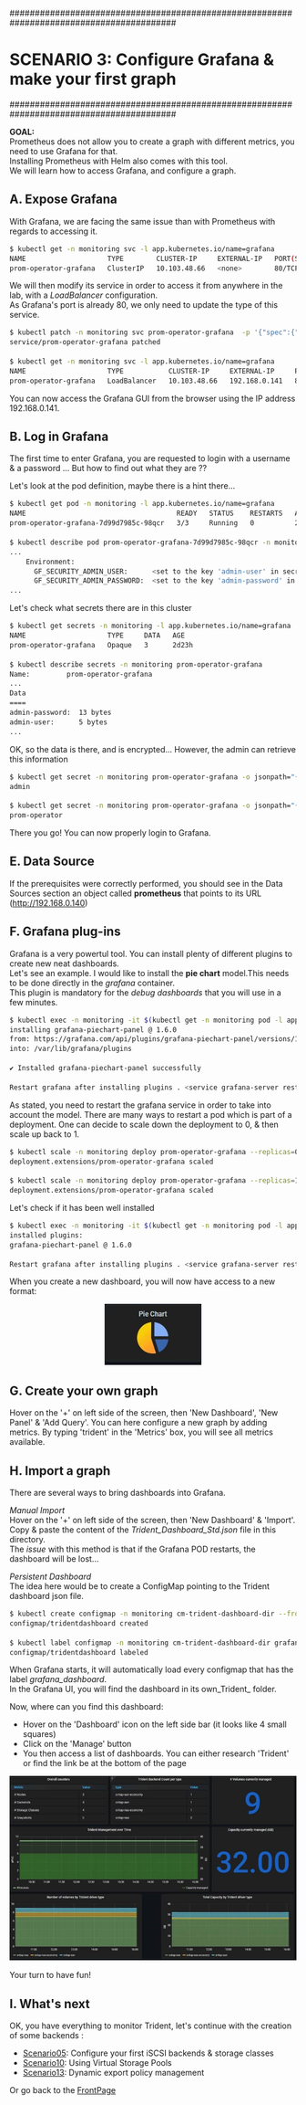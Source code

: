 #########################################################################################
# SCENARIO 3: Configure Grafana & make your first graph
#########################################################################################

**GOAL:**  
Prometheus does not allow you to create a graph with different metrics, you need to use Grafana for that.  
Installing Prometheus with Helm also comes with this tool.  
We will learn how to access Grafana, and configure a graph.

## A. Expose Grafana

With Grafana, we are facing the same issue than with Prometheus with regards to accessing it.

```bash
$ kubectl get -n monitoring svc -l app.kubernetes.io/name=grafana
NAME                    TYPE        CLUSTER-IP     EXTERNAL-IP   PORT(S)   AGE
prom-operator-grafana   ClusterIP   10.103.48.66   <none>        80/TCP    30m
```

We will then modify its service in order to access it from anywhere in the lab, with a *LoadBalancer* configuration.  
As Grafana's port is already 80, we only need to update the type of this service.  

```bash
$ kubectl patch -n monitoring svc prom-operator-grafana  -p '{"spec":{"type":"LoadBalancer"}}'
service/prom-operator-grafana patched

$ kubectl get -n monitoring svc -l app.kubernetes.io/name=grafana
NAME                    TYPE           CLUSTER-IP     EXTERNAL-IP     PORT(S)        AGE
prom-operator-grafana   LoadBalancer   10.103.48.66   192.168.0.141   80:30291/TCP   37m
```

You can now access the Grafana GUI from the browser using the IP address 192.168.0.141.

## B. Log in Grafana

The first time to enter Grafana, you are requested to login with a username & a password ...
But how to find out what they are ??

Let's look at the pod definition, maybe there is a hint there...

```bash
$ kubectl get pod -n monitoring -l app.kubernetes.io/name=grafana
NAME                                     READY   STATUS    RESTARTS   AGE
prom-operator-grafana-7d99d7985c-98qcr   3/3     Running   0          2d23h

$ kubectl describe pod prom-operator-grafana-7d99d7985c-98qcr -n monitoring
...
    Environment:
      GF_SECURITY_ADMIN_USER:      <set to the key 'admin-user' in secret 'prom-operator-grafana'>      Optional: false
      GF_SECURITY_ADMIN_PASSWORD:  <set to the key 'admin-password' in secret 'prom-operator-grafana'>  Optional: false
...
```

Let's check what secrets there are in this cluster

```bash
$ kubectl get secrets -n monitoring -l app.kubernetes.io/name=grafana
NAME                    TYPE     DATA   AGE
prom-operator-grafana   Opaque   3      2d23h

$ kubectl describe secrets -n monitoring prom-operator-grafana
Name:         prom-operator-grafana
...
Data
====
admin-password:  13 bytes
admin-user:      5 bytes
...
```

OK, so the data is there, and is encrypted... However, the admin can retrieve this information

```bash
$ kubectl get secret -n monitoring prom-operator-grafana -o jsonpath="{.data.admin-user}" | base64 --decode ; echo
admin

$ kubectl get secret -n monitoring prom-operator-grafana -o jsonpath="{.data.admin-password}" | base64 --decode ; echo
prom-operator
```

There you go!
You can now properly login to Grafana.

## E. Data Source

If the prerequisites were correctly performed, you should see in the Data Sources section an object called **prometheus** that points to its URL (http://192.168.0.140)

## F. Grafana plug-ins

Grafana is a very powertul tool. You can install plenty of different plugins to create new neat dashboards.  
Let's see an example. I would like to install the **pie chart** model.This needs to be done directly in the _grafana_ container.  
This plugin is mandatory for the _debug dashboards_ that you will use in a few minutes.  

```bash
$ kubectl exec -n monitoring -it $(kubectl get -n monitoring pod -l app.kubernetes.io/name=grafana --output=name) -c grafana -- grafana-cli plugins install grafana-piechart-panel
installing grafana-piechart-panel @ 1.6.0
from: https://grafana.com/api/plugins/grafana-piechart-panel/versions/1.6.0/download
into: /var/lib/grafana/plugins

✔ Installed grafana-piechart-panel successfully

Restart grafana after installing plugins . <service grafana-server restart>
```

As stated, you need to restart the grafana service in order to take into account the model.
There are many ways to restart a pod which is part of a deployment. One can decide to scale down the deployment to 0, & then scale up back to 1.

```bash
$ kubectl scale -n monitoring deploy prom-operator-grafana --replicas=0
deployment.extensions/prom-operator-grafana scaled

$ kubectl scale -n monitoring deploy prom-operator-grafana --replicas=1
deployment.extensions/prom-operator-grafana scaled
```

Let's check if it has been well installed

```bash
$ kubectl exec -n monitoring -it $(kubectl get -n monitoring pod -l app.kubernetes.io/name=grafana --output=name) -c grafana -- grafana-cli plugins ls
installed plugins:
grafana-piechart-panel @ 1.6.0

Restart grafana after installing plugins . <service grafana-server restart>
```

When you create a new dashboard, you will now have access to a new format:  
<p align="center"><img src="../Images/pie_chart.jpg"></p>

## G. Create your own graph

Hover on the '+' on left side of the screen, then 'New Dashboard', 'New Panel' & 'Add Query'.
You can here configure a new graph by adding metrics. By typing 'trident' in the 'Metrics' box, you will see all metrics available.

## H. Import a graph

There are several ways to bring dashboards into Grafana.  

*Manual Import*  
Hover on the '+' on left side of the screen, then 'New Dashboard' & 'Import'.
Copy & paste the content of the _Trident_Dashboard_Std.json_ file in this directory.  
The _issue_ with this method is that if the Grafana POD restarts, the dashboard will be lost...  

*Persistent Dashboard*  
The idea here would be to create a ConfigMap pointing to the Trident dashboard json file.

```bash
$ kubectl create configmap -n monitoring cm-trident-dashboard-dir --from-file=Dashboards/
configmap/tridentdashboard created

$ kubectl label configmap -n monitoring cm-trident-dashboard-dir grafana_dashboard=1
configmap/tridentdashboard labeled
```

When Grafana starts, it will automatically load every configmap that has the label _grafana_dashboard_.  
In the Grafana UI, you will find the dashboard in its own_Trident_ folder.  

Now, where can you find this dashboard:

- Hover on the 'Dashboard' icon on the left side bar (it looks like 4 small squares)  
- Click on the 'Manage' button  
- You then access a list of dashboards. You can either research 'Trident' or find the link be at the bottom of the page  

<p align="center"><img src="../Images/trident_dashboard.jpg"></p>

Your turn to have fun!

## I. What's next

OK, you have everything to monitor Trident, let's continue with the creation of some backends :

- [Scenario05](../../Scenario05): Configure your first iSCSI backends & storage classes  
- [Scenario10](../../Scenario10): Using Virtual Storage Pools  
- [Scenario13](../../Scenario13): Dynamic export policy management  

Or go back to the [FrontPage](https://github.com/YvosOnTheHub/LabNetApp)